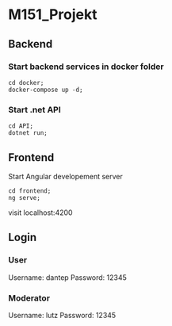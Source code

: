 # M151_Projekt

## Backend

### Start backend services in docker folder

```
cd docker;
docker-compose up -d;
```

### Start .net API

```
cd API;
dotnet run;
```

## Frontend

Start Angular developement server

```
cd frontend;
ng serve;
```

visit localhost:4200

## Login
### User 
Username: dantep
Password: 12345

### Moderator
Username: lutz
Password: 12345

